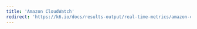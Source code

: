 ```yaml
---
title: 'Amazon CloudWatch'
redirect: 'https://k6.io/docs/results-output/real-time-metrics/amazon-cloudwatch'
---
```

